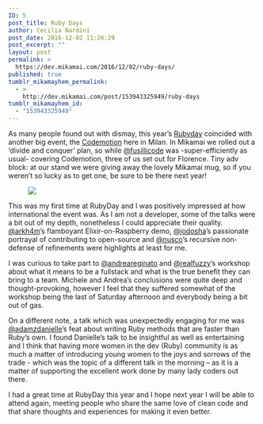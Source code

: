 ```yaml
---
ID: 5
post_title: Ruby Days
author: Cecilia Nardini
post_date: 2016-12-02 11:26:29
post_excerpt: ""
layout: post
permalink: >
  https://dev.mikamai.com/2016/12/02/ruby-days/
published: true
tumblr_mikamayhem_permalink:
  - >
    http://dev.mikamai.com/post/153943325949/ruby-days
tumblr_mikamayhem_id:
  - "153943325949"
---
```

As many people found out with dismay, this year’s <a href="http://www.rubyday.it/" target="_blank">Rubyday</a> coincided with another big event, the <a href="http://milan2016.codemotionworld.com/" target="_blank">Codemotion</a> here in Milan. In Mikamai we rolled out a ‘divide and conquer’ plan, so while <a href="https://twitter.com/fusillicode" target="_blank">@fusillicode</a> was -super-efficiently as usual- covering Codemotion, three of us set out for Florence. <!--more-->Tiny adv block: at our stand we were giving away the lovely Mikamai mug, so if you weren’t so lucky as to get one, be sure to be there next year!

<figure class="tmblr-full"><img class="aligncenter" src="http://68.media.tumblr.com/1bba8a356ef4fb37db9261d6fa0001cc/tumblr_inline_ohjzw2GqjC1sjjac8_540.jpg" /></figure>This was my first time at RubyDay and I was positively impressed at how international the event was. As I am not a developer, some of the talks were a bit out of my depth, nonetheless I could appreciate their quality. <a href="https://twitter.com/arkh4m" target="_blank">@arkh4m</a>’s flamboyant Elixir-on-Raspberry demo, <a href="https://twitter.com/jodosha" target="_blank">@jodosha</a>’s passionate portrayal of contributing to open-source and <a href="https://twitter.com/nusco" target="_blank">@nusco</a>’s recursive non-defense of refinements were highlights at least for me.

I was curious to take part to <a href="https://twitter.com/andreareginato" target="_blank">@andreareginato</a> and <a href="https://twitter.com/realfuzzy" target="_blank">@realfuzzy</a>’s workshop about what it means to be a fullstack and what is the true benefit they can bring to a team. Michele and Andrea’s conclusions were quite deep and thought-provoking, however I feel that they suffered somewhat of the workshop being the last of Saturday afternoon and everybody being a bit out of gas.

On a different note, a talk which was unexpectedly engaging for me was <a href="https://twitter.com/adamzdanielle" target="_blank">@adamzdanielle</a>’s feat about writing Ruby methods that are faster than Ruby’s own. I found Danielle’s talk to be insightful as well as entertaining and I think that having more women in the dev (Ruby) community is as much a matter of introducing young women to the joys and sorrows of the trade - which was the topic of a different talk in the morning – as it is a matter of supporting the excellent work done by many lady coders out there.

I had a great time at RubyDay this year and I hope next year I will be able to attend again, meeting people who share the same love of clean code and that share thoughts and experiences for making it even better.